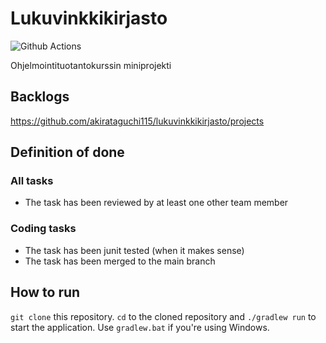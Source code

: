 # Lukuvinkkikirjasto

![Github Actions](https://github.com/mluukkai/ohtu-viikko1-s2020/workflows/Java%20CI%20with%20Gradle/badge.svg)

Ohjelmointituotantokurssin miniprojekti

## Backlogs
https://github.com/akirataguchi115/lukuvinkkikirjasto/projects

## Definition of done

### All tasks
- The task has been reviewed by at least one other
team member

### Coding tasks
- The task has been junit tested (when it makes sense)
- The task has been merged to the main branch

## How to run
```git clone``` this repository. ```cd``` to the cloned repository and ```./gradlew run``` to start the application.
Use `gradlew.bat` if you're using Windows.
